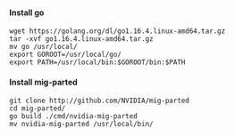 
#### Install go
```
wget https://golang.org/dl/go1.16.4.linux-amd64.tar.gz
tar -xvf go1.16.4.linux-amd64.tar.gz
mv go /usr/local/
export GOROOT=/usr/local/go/
export PATH=/usr/local/bin:$GOROOT/bin:$PATH
```

#### Install mig-parted
```
git clone http://github.com/NVIDIA/mig-parted
cd mig-parted/
go build ./cmd/nvidia-mig-parted
mv nvidia-mig-parted /usr/local/bin/
```
